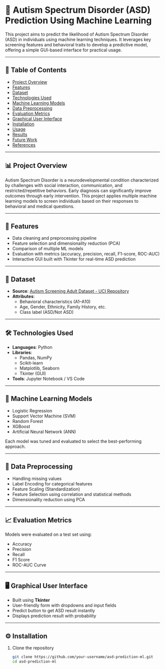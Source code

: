 # 🧠 Autism Spectrum Disorder (ASD) Prediction Using Machine Learning

This project aims to predict the likelihood of Autism Spectrum Disorder (ASD) in individuals using machine learning techniques. It leverages key screening features and behavioral traits to develop a predictive model, offering a simple GUI-based interface for practical usage.

---

## 📌 Table of Contents
- [Project Overview](#project-overview)
- [Features](#features)
- [Dataset](#dataset)
- [Technologies Used](#technologies-used)
- [Machine Learning Models](#machine-learning-models)
- [Data Preprocessing](#data-preprocessing)
- [Evaluation Metrics](#evaluation-metrics)
- [Graphical User Interface](#graphical-user-interface)
- [Installation](#installation)
- [Usage](#usage)
- [Results](#results)
- [Future Work](#future-work)
- [References](#references)

---

## 📊 Project Overview

Autism Spectrum Disorder is a neurodevelopmental condition characterized by challenges with social interaction, communication, and restricted/repetitive behaviors. Early diagnosis can significantly improve outcomes through early intervention. This project applies multiple machine learning models to screen individuals based on their responses to behavioral and medical questions.

---

## 🌟 Features
- Data cleaning and preprocessing pipeline
- Feature selection and dimensionality reduction (PCA)
- Comparison of multiple ML models
- Evaluation with metrics (accuracy, precision, recall, F1-score, ROC-AUC)
- Interactive GUI built with Tkinter for real-time ASD prediction

---

## 📁 Dataset

- **Source**: [Autism Screening Adult Dataset - UCI Repository](https://archive.ics.uci.edu/ml/datasets/Autism+Screening+Adult)
- **Attributes**: 
  - Behavioral characteristics (A1–A10)
  - Age, Gender, Ethnicity, Family History, etc.
  - Class label (ASD/Not ASD)

---

## 🛠️ Technologies Used

- **Languages**: Python
- **Libraries**:
  - Pandas, NumPy
  - Scikit-learn
  - Matplotlib, Seaborn
  - Tkinter (GUI)
- **Tools**: Jupyter Notebook / VS Code

---

## 🤖 Machine Learning Models

- Logistic Regression
- Support Vector Machine (SVM)
- Random Forest
- XGBoost
- Artificial Neural Network (ANN)

Each model was tuned and evaluated to select the best-performing approach.

---

## 🔄 Data Preprocessing

- Handling missing values
- Label Encoding for categorical features
- Feature Scaling (Standardization)
- Feature Selection using correlation and statistical methods
- Dimensionality reduction using PCA

---

## 📈 Evaluation Metrics

Models were evaluated on a test set using:
- Accuracy
- Precision
- Recall
- F1 Score
- ROC-AUC Curve

---

## 🖥️ Graphical User Interface

- Built using **Tkinter**
- User-friendly form with dropdowns and input fields
- Predict button to get ASD result instantly
- Displays prediction result with probability

---

## ⚙️ Installation

1. Clone the repository  
   ```bash
   git clone https://github.com/your-username/asd-prediction-ml.git
   cd asd-prediction-ml
